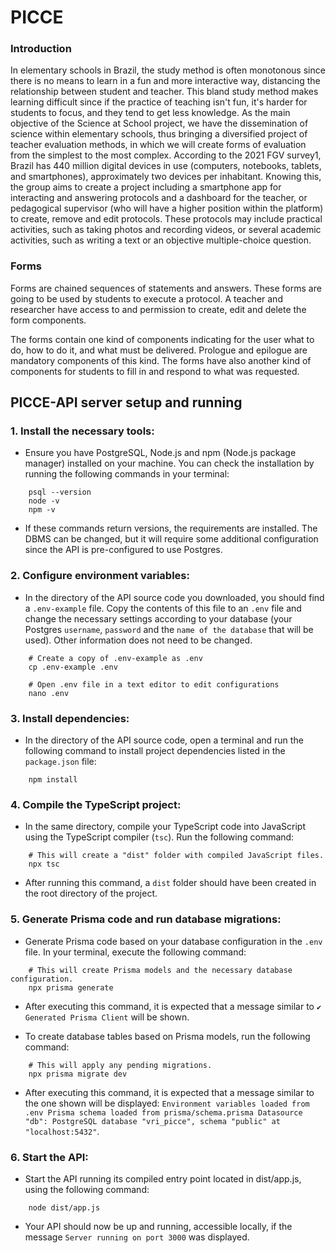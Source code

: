 # PICCE

### Introduction

In elementary schools in Brazil, the study method is often monotonous since there is no means to learn in a fun and more interactive way, distancing the relationship between student and teacher. This bland study method makes learning difficult since if the practice of teaching isn't fun, it's harder for students to focus, and they tend to get less knowledge. As the main objective of the Science at School project, we have the dissemination of science within elementary schools, thus bringing a diversified project of teacher evaluation methods, in which we will create forms of evaluation from the simplest to the most complex. According to the 2021 FGV survey1, Brazil has 440 million digital devices in use (computers, notebooks, tablets, and smartphones), approximately two devices per inhabitant. Knowing this, the group aims to create a project including a smartphone app for interacting and answering protocols and a dashboard for the teacher, or pedagogical supervisor (who will have a higher position within the platform) to create, remove and edit protocols. These protocols may include practical activities, such as taking photos and recording videos, or several academic activities, such as writing a text or an objective multiple-choice question.

### Forms

Forms are chained sequences of statements and answers. These forms are going to be used by students to execute a protocol. A teacher and researcher have access to and permission to create, edit and delete the form components.

The forms contain one kind of components indicating for the user what to do, how to do it, and what must be delivered. Prologue and epilogue are mandatory components of this kind. The forms have also another kind of components for students to fill in and respond to what was requested.

## PICCE-API server setup and running

### 1. Install the necessary tools:

-   Ensure you have PostgreSQL, Node.js and npm (Node.js package manager) installed on your machine. You can check the installation by running the following commands in your terminal:

```
	psql --version
	node -v
	npm -v
```

-   If these commands return versions, the requirements are installed. The DBMS can be changed, but it will require some additional configuration since the API is pre-configured to use Postgres.

### 2. Configure environment variables:

-   In the directory of the API source code you downloaded, you should find a `.env-example` file. Copy the contents of this file to an `.env` file and change the necessary settings according to your database (your Postgres `username`, `password` and the `name of the database` that will be used). Other information does not need to be changed.

```
	# Create a copy of .env-example as .env
	cp .env-example .env

	# Open .env file in a text editor to edit configurations
	nano .env
```

### 3. Install dependencies:

-   In the directory of the API source code, open a terminal and run the following command to install project dependencies listed in the `package.json` file:

```
	npm install
```

### 4. Compile the TypeScript project:

-   In the same directory, compile your TypeScript code into JavaScript using the TypeScript compiler (`tsc`). Run the following command:

```
	# This will create a "dist" folder with compiled JavaScript files.
	npx tsc
```

-   After running this command, a `dist` folder should have been created in the root directory of the project.

### 5. Generate Prisma code and run database migrations:

-   Generate Prisma code based on your database configuration in the `.env` file. In your terminal, execute the following command:

```
	# This will create Prisma models and the necessary database configuration.
	npx prisma generate
```

-   After executing this command, it is expected that a message similar to `✔ Generated Prisma Client` will be shown.

-   To create database tables based on Prisma models, run the following command:

```
	# This will apply any pending migrations.
	npx prisma migrate dev
```

-   After executing this command, it is expected that a message similar to the one shown will be displayed: `Environment variables loaded from .env
Prisma schema loaded from prisma/schema.prisma
Datasource "db": PostgreSQL database "vri_picce", schema "public" at "localhost:5432"`.

### 6. Start the API:

-   Start the API running its compiled entry point located in dist/app.js, using the following command:

```
	node dist/app.js
```

-   Your API should now be up and running, accessible locally, if the message `Server running on port 3000` was displayed.
